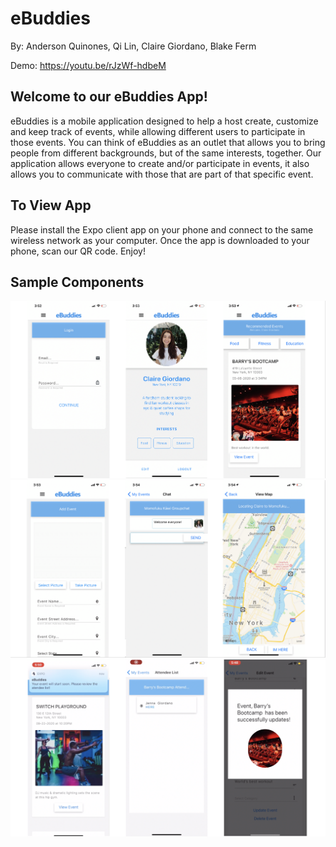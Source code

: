 # eBuddies

By: Anderson Quinones, Qi Lin, Claire Giordano, Blake Ferm

Demo: https://youtu.be/rJzWf-hdbeM

## Welcome to our eBuddies App! 

eBuddies is a mobile application designed to help a host create, customize and keep track of events, while allowing different users to participate in those events. You can think of eBuddies as an outlet that allows you to bring people from different backgrounds, but of the same interests, together. Our application allows everyone to create and/or participate in events, it also allows you to communicate with those that are part of that specific event.

## To View App
Please install the Expo client app on your phone and connect to the same wireless network as your computer. Once the app is downloaded to your phone, scan our QR code. Enjoy!

## Sample Components
![Screenshot](./Frontend/assets/View1.PNG) 
![Screenshot](./Frontend/assets/View2.PNG)
![Screenshot](./Frontend/assets/View3.PNG)


